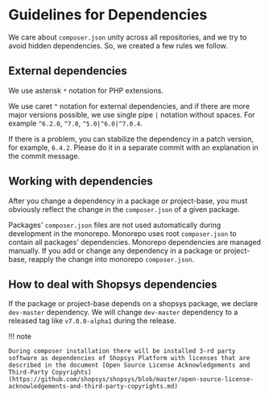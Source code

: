 # Guidelines for Dependencies

We care about `composer.json` unity across all repositories, and we try to avoid hidden dependencies.
So, we created a few rules we follow.

## External dependencies

We use asterisk `*` notation for PHP extensions.

We use caret `^` notation for external dependencies, and if there are more major versions possible, we use single pipe `|` notation without spaces.
For example `^6.2.0`, `^7.0`, `^5.0|^6.0|^7.0.4`.

If there is a problem, you can stabilize the dependency in a patch version, for example, `6.4.2`.
Please do it in a separate commit with an explanation in the commit message.

## Working with dependencies

After you change a dependency in a package or project-base, you must obviously reflect the change in the `composer.json` of a given package.

Packages' `composer.json` files are not used automatically during development in the monorepo.
Monorepo uses root `composer.json` to contain all packages' dependencies.
Monorepo dependencies are managed manually.
If you add or change any dependency in a package or project-base, reapply the change into monorepo `composer.json`.

## How to deal with Shopsys dependencies

If the package or project-base depends on a shopsys package, we declare `dev-master` dependency.
We will change `dev-master` dependency to a released tag like `v7.0.0-alpha1` during the release.

!!! note

    During composer installation there will be installed 3-rd party software as dependencies of Shopsys Platform with licenses that are described in the document [Open Source License Acknowledgements and Third-Party Copyrights](https://github.com/shopsys/shopsys/blob/master/open-source-license-acknowledgements-and-third-party-copyrights.md)

